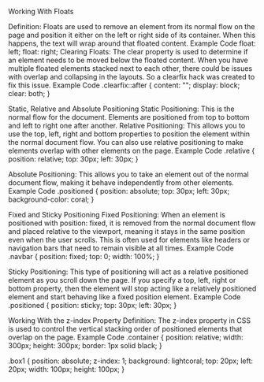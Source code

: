 <!-- @format -->

Working With Floats

Definition: Floats are used to remove an element from its normal flow on the page and position it either on the left or right side of its container. When this happens, the text will wrap around that floated content.
Example Code
float: left;
float: right;
Clearing Floats: The clear property is used to determine if an element needs to be moved below the floated content. When you have multiple floated elements stacked next to each other, there could be issues with overlap and collapsing in the layouts. So a clearfix hack was created to fix this issue.
Example Code
.clearfix::after {
content: "";
display: block;
clear: both;
}

Static, Relative and Absolute Positioning
Static Positioning: This is the normal flow for the document. Elements are positioned from top to bottom and left to right one after another.
Relative Positioning: This allows you to use the top, left, right and bottom properties to position the element within the normal document flow. You can also use relative positioning to make elements overlap with other elements on the page.
Example Code
.relative {
position: relative;
top: 30px;
left: 30px;
}

Absolute Positioning: This allows you to take an element out of the normal document flow, making it behave independently from other elements.
Example Code
.positioned {
position: absolute;
top: 30px;
left: 30px;
background-color: coral;
}

Fixed and Sticky Positioning
Fixed Positioning: When an element is positioned with position: fixed, it is removed from the normal document flow and placed relative to the viewport, meaning it stays in the same position even when the user scrolls. This is often used for elements like headers or navigation bars that need to remain visible at all times.
Example Code
.navbar {
position: fixed;
top: 0;
width: 100%;
}

Sticky Positioning: This type of positioning will act as a relative positioned element as you scroll down the page. If you specify a top, left, right or bottom property, then the element will stop acting like a relatively positioned element and start behaving like a fixed position element.
Example Code
.positioned {
position: sticky;
top: 30px;
left: 30px;
}

Working With the z-index Property
Definition: The z-index property in CSS is used to control the vertical stacking order of positioned elements that overlap on the page.
Example Code
.container {
position: relative;
width: 300px;
height: 300px;
border: 1px solid black;
}

.box1 {
position: absolute;
z-index: 1;
background: lightcoral;
top: 20px;
left: 20px;
width: 100px;
height: 100px;
}
